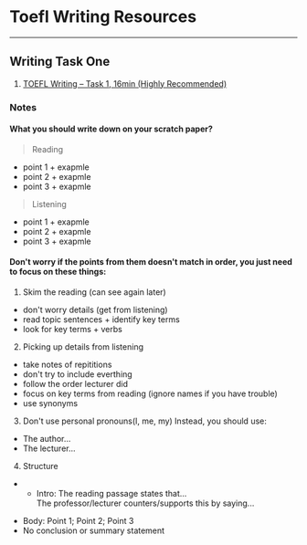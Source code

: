 # Toefl Writing Resources
---
## Writing Task One

1. [TOEFL Writing – Task 1, 16min (Highly Recommended)](https://www.youtube.com/watch?v=fAAqo3NMrq8)

### Notes
#### What you should write down on your scratch paper?

>Reading
* point 1 + exapmle
* point 2 + exapmle
* point 3 + exapmle
 
>Listening 
* point 1 + exapmle
* point 2 + exapmle
* point 3 + exapmle

#### Don't worry if the points from them doesn't match in order, you just need to focus on these things:

1. Skim the reading (can see again later)
* don't worry details (get from listening)
* read topic sentences + identify key terms
* look for key terms + verbs

2. Picking up details from listening
* take notes of repititions
* don't try to include everthing
* follow the order lecturer did
* focus on key terms from reading (ignore names if you have trouble)
* use synonyms

3. Don't use personal pronouns(I, me, my)
Instead, you should use:
* The author...
* The lecturer...

4. Structure
  + * Intro: The reading passage states that...  
 The professor/lecturer counters/supports this by saying...
 * Body: Point 1; Point 2; Point 3
 * No conclusion or summary statement
